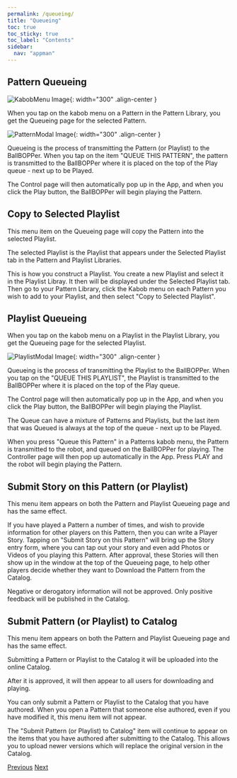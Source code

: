 ```yaml
---
permalink: /queueing/
title: "Queueing"
toc: true
toc_sticky: true
toc_label: "Contents"
sidebar:
  nav: "appman"
---
```


## Pattern Queueing

![KabobMenu Image](../assets/images/KabobMenu001_500.jpg){: width="300" .align-center } 

When you tap on the kabob menu on a Pattern in the Pattern Library, you get the Queueing page for the selected Pattern.

![PatternModal Image](../assets/images/PatternModal005_500.jpg){: width="300" .align-center } 

Queueing is the process of transmitting the Pattern (or Playlist) to the BallBOPPer. When you tap on the item "QUEUE THIS PATTERN", the pattern is transmitted to the BallBOPPer where it is placed on the top of the Play queue - next up to be Played.

The Control page will then automatically pop up in the App, and when you click the Play button, the BallBOPPer will begin playing the Pattern.

## Copy to Selected Playlist

This menu item on the Queueing page will copy the Pattern into the selected Playlist.

The selected Playlist is the Playlist that appears under the Selected Playlist tab in the Pattern and Playlist Libraries.

This is how you construct a Playlist. You create a new Playlist and select it in the Playlist Libray. It then will be displayed under the Selected Playlist tab. Then go to your Pattern Library, click the Kabob menu on each Pattern you wish to add to your Playlist, and then select "Copy to Selected Playlist".

## Playlist Queueing

When you tap on the kabob menu on a Playlist in the Playlist Library, you get the Queueing page for the selected Playlist.

![PlaylistModal Image](../assets/images/PlaylistModal005_500.jpg){: width="300" .align-center }

Queueing is the process of transmitting the Playlist to the BallBOPPer. When you tap on the "QUEUE THIS PLAYLIST", the Playlist is transmitted to the BallBOPPer where it is placed on the top of the Play queue.  

The Control page will then automatically pop up in the App, and when you click the Play button, the BallBOPPer will begin playing the Playlist.

The Queue can have a mixture of Patterns and Playlists, but the last item that was Queued is always at the top of the queue - next up to be Played.

When you press "Queue this Pattern" in a Patterns kabob menu, the Pattern is transmitted to the robot, and queued on the BallBOPPer for playing. The Controller page will then pop up automatically in the App. Press PLAY and the robot will begin playing the Pattern. 

## Submit Story on this Pattern (or Playlist)

This menu item appears on both the Pattern and Playlist Queueing page and has the same effect.

If you have played a Pattern a number of times, and wish to provide information for other players on this Pattern, then you can write a Player Story. Tapping on "Submit Story on this Pattern" will bring up the Story entry form, where you can tap out your story and even add Photos or Videos of you playing this Pattern. After approval, these Stories will then show up in the window at the top of the Queueing page, to help other players decide whether they want to Download the Pattern from the Catalog.

Negative or derogatory information will not be approved. Only positive feedback will be published in the Catalog.

## Submit Pattern (or Playlist) to Catalog

This menu item appears on both the Pattern and Playlist Queueing page and has the same effect.

Submitting a Pattern or Playlist to the Catalog it will be uploaded into the online Catalog. 

After it is approved, it will then appear to all users for downloading and playing.

You can only submit a Pattern or Playlist to the Catalog that you have authored. When you open a Pattern that someone else authored, even if you have modified it, this menu item will not appear. 

The "Submit Pattern (or Playlist) to Catalog" item will continue to appear on the items that you have authored after submitting to the Catalog. This allows you to upload newer versions which will replace the original version in the Catalog.

  <nav class="pagination">
      <a href="/BallBOPPer/shotDesigner/" class="pagination--pager" title="Shot Designer">Previous</a>
      <a href="/BallBOPPer/coreController/" class="pagination--pager" title="Core Controller">Next</a> 
  </nav>
